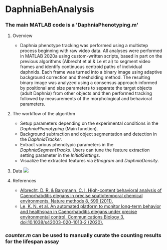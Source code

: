 # DaphniaBehAnalysis


### The main MATLAB code is a 'DaphniaPhenotyping.m'

1. Overview
   - Daphnia phenotype tracking was performed using a multistep process beginning with raw video data. All analyses were performed in MATLAB 2020a using custom-written scripts, based in part on the previous algorithms (Albrecht et al & Le et al) to segment video frames and identify continuous centroid paths of individual daphnids. Each frame was turned into a binary image using adaptive background correction and thresholding method. The resulting binary image was analyzed using a consensus approach informed by positional and size parameters to separate the target objects (adult Daphnia) from other objects and then performed tracking followed by measurements of the morphological and behavioral parameters. 

2. The workflow of the algorithm
   - Setup parameters depending on the experimental conditions in the *DaphniaPhenotyping* (Main function). 
   - Background subtraction and object segmentation and detection in the *DaphniaTracker*.
   - Extract various phenotypic parameters in the *DaphniaSegmentTracks*. Users can tune the feature extraction setting parameter in the *InitialSettings*.
   - Visualize the extracted features via *Ethogram* and *DaphniaDensity*.

3. Data
   ![](https://i.imgur.com/nTN305B.gif)

4. References
   - [Albrecht, D. R. & Bargmann, C. I. High-content behavioral analysis of Caenorhabditis elegans in precise spatiotemporal chemical environments. Nature methods 8, 599 (2011).](https://www.nature.com/articles/nmeth.1630)
   - [Le, K. N. et al. An automated platform to monitor long-term behavior and healthspan in Caenorhabditis elegans under precise environmental control. Communications Biology 3, doi:10.1038/s42003-020-1013-2 (2020).](https://www.nature.com/articles/s42003-020-1013-2)

### *counter.m* can be used to manually curate the counting results for the lifespan assay
